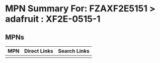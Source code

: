 



# MPN Summary For: FZAXF2E5151 > adafruit : XF2E-0515-1

## MPNs
  

|MPN|Direct Links|Search Links|
| :--- | :--- | :--- |
||||
